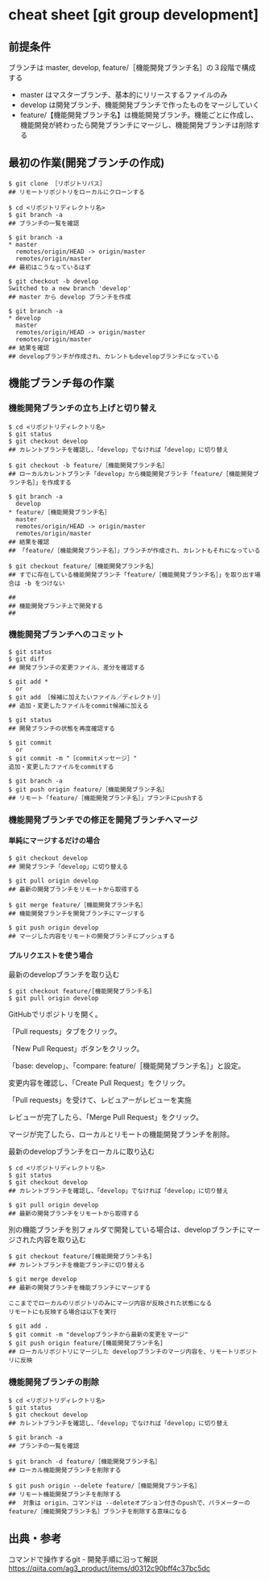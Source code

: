 
# cheat sheet [git group development]

## 前提条件

ブランチは master, develop, feature/［機能開発ブランチ名］の３段階で構成する

- master はマスターブランチ、基本的にリリースするファイルのみ
- develop は開発ブランチ、機能開発ブランチで作ったものをマージしていく
- feature/【機能開発ブランチ名】は機能開発ブランチ。機能ごとに作成し、機能開発が終わったら開発ブランチにマージし、機能開発ブランチは削除する

## 最初の作業(開発ブランチの作成)

    $ git clone ［リポジトリパス］
    ## リモートリポジトリをローカルにクローンする

    $ cd <リポジトリディレクトリ名>
    $ git branch -a
    ## ブランチの一覧を確認

    $ git branch -a
    * master
      remotes/origin/HEAD -> origin/master
      remotes/origin/master
    ## 最初はこうなっているはず
    
    $ git checkout -b develop
    Switched to a new branch 'develop'
    ## master から develop ブランチを作成

    $ git branch -a
    * develop
      master
      remotes/origin/HEAD -> origin/master
      remotes/origin/master
    ## 結果を確認
    ## developブランチが作成され、カレントもdevelopブランチになっている

## 機能ブランチ毎の作業

### 機能開発ブランチの立ち上げと切り替え

    $ cd <リポジトリディレクトリ名>
    $ git status
    $ git checkout develop
    ## カレントブランチを確認し、「develop」でなければ「develop」に切り替え

    $ git checkout -b feature/［機能開発ブランチ名］
    ## ローカルカレントブランチ「develop」から機能開発ブランチ「feature/［機能開発ブランチ名］」を作成する

    $ git branch -a
      develop
    * feature/［機能開発ブランチ名］
      master
      remotes/origin/HEAD -> origin/master
      remotes/origin/master
    ## 結果を確認
    ## 「feature/［機能開発ブランチ名］」ブランチが作成され、カレントもそれになっている

    $ git checkout feature/［機能開発ブランチ名］
    ## すでに存在している機能開発ブランチ「feature/［機能開発ブランチ名］」を取り出す場合は -b をつけない
    
    ##
    ## 機能開発ブランチ上で開発する
    ##

### 機能開発ブランチへのコミット
    
    $ git status
    $ git diff
    ## 開発ブランチの変更ファイル、差分を確認する

    $ git add *
      or
    $ git add ［候補に加えたいファイル／ディレクトリ］
    ## 追加・変更したファイルをcommit候補に加える
    
    $ git status
    ## 開発ブランチの状態を再度確認する
    
    $ git commit
      or
    $ git commit -m "［commitメッセージ］"
    追加・変更したファイルをcommitする
    
    $ git branch -a
    $ git push origin feature/［機能開発ブランチ名］
    ## リモート「feature/［機能開発ブランチ名］」ブランチにpushする

### 機能開発ブランチでの修正を開発ブランチへマージ

#### 単純にマージするだけの場合

    $ git checkout develop
    ## 開発ブランチ「develop」に切り替える

    $ git pull origin develop
    ## 最新の開発ブランチをリモートから取得する

    $ git merge feature/［機能開発ブランチ名］
    ## 機能開発ブランチを開発ブランチにマージする

    $ git push origin develop
    ## マージした内容をリモートの開発ブランチにプッシュする

#### プルリクエストを使う場合

最新のdevelopブランチを取り込む

    $ git checkout feature/[機能開発ブランチ名]
    $ git pull origin develop

GitHubでリポジトリを開く。

「Pull requests」タブをクリック。

「New Pull Request」ボタンをクリック。

「base: develop」、「compare: feature/［機能開発ブランチ名］」と設定。

変更内容を確認し、「Create Pull Request」をクリック。

「Pull requests」を受けて、レビュアーがレビューを実施

レビューが完了したら、「Merge Pull Request」をクリック。

マージが完了したら、ローカルとリモートの機能開発ブランチを削除。

最新のdevelopブランチをローカルに取り込む

    $ cd <リポジトリディレクトリ名>
    $ git status
    $ git checkout develop
    ## カレントブランチを確認し、「develop」でなければ「develop」に切り替え
    
    $ git pull origin develop
    ## 最新の開発ブランチをリモートから取得する

別の機能ブランチを別フォルダで開発している場合は、developブランチにマージされた内容を取り込む

    $ git checkout feature/[機能開発ブランチ名]
    ## カレントブランチを機能ブランチに切り替える

    $ git merge develop
    ## 最新の開発ブランチを機能ブランチにマージする

    ここまででローカルのリポジトリのみにマージ内容が反映された状態になる
    リモートにも反映する場合は以下を実行
    
    $ git add .
    $ git commit -m "developブランチから最新の変更をマージ"
    $ git push origin feature/[機能開発ブランチ名]
    ## ローカルリポジトリにマージした developブランチのマージ内容を、リモートリポジトリに反映

### 機能開発ブランチの削除

    $ cd <リポジトリディレクトリ名>
    $ git status
    $ git checkout develop
    ## カレントブランチを確認し、「develop」でなければ「develop」に切り替え

    $ git branch -a
    ## ブランチの一覧を確認

    $ git branch -d feature/［機能開発ブランチ名］
    ## ローカル機能開発ブランチを削除する
    
    $ git push origin --delete feature/［機能開発ブランチ名］
    ## リモート機能開発ブランチを削除する
    ##  対象は origin、コマンドは --deleteオプション付きのpushで、パラメーターの feature/［機能開発ブランチ名］ブランチを削除する意味になる

    
## 出典・参考
  コマンドで操作するgit - 開発手順に沿って解説
  https://qiita.com/ag3_product/items/d0312c90bff4c37bc5dc

